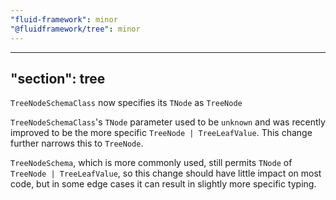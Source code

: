 ```yaml
---
"fluid-framework": minor
"@fluidframework/tree": minor
---
```

---
"section": tree
---

`TreeNodeSchemaClass` now specifies its `TNode` as `TreeNode`

`TreeNodeSchemaClass`'s `TNode` parameter used to be `unknown` and was recently improved to be the more specific `TreeNode | TreeLeafValue`.
This change further narrows this to `TreeNode`.

`TreeNodeSchema`, which is more commonly used, still permits `TNode` of `TreeNode | TreeLeafValue`, so this change should have little impact on most code, but in some edge cases it can result in slightly more specific typing.
